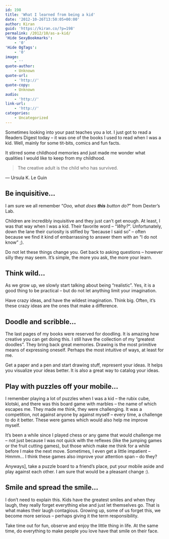 ```yaml
---
id: 198
title: 'What I learned from being a kid'
date: '2012-10-26T13:50:05+00:00'
author: Kiran
guid: 'https://kiran.co/?p=198'
permalink: /2012/10/as-a-kid/
'Hide SexyBookmarks':
    - '0'
'Hide OgTags':
    - '0'
image:
    - ''
quote-author:
    - Unknown
quote-url:
    - 'http://'
quote-copy:
    - Unknown
audio:
    - 'http://'
link-url:
    - 'http://'
categories:
    - Uncategorized
---
```


Sometimes looking into your past teaches you a lot. I just got to read a Readers Digest today – it was one of the books I used to read when I was a kid. Well, mainly for some tit-bits, comics and fun facts.

It stirred some childhood memories and just made me wonder what qualities I would like to keep from my childhood.

> The creative adult is the child who has survived.

― Ursula K. Le Guin

## Be inquisitive…

I am sure we all remember “*Ooo, what does **this** button do?*” from Dexter’s Lab.

Children are incredibly inquisitive and they just can’t get enough. At least, I was that way when I was a kid. Their favorite word – “*Why?*“. Unfortunately, down the lane their curiosity is stifled by “because I said so” – often because we find it kind of embarrassing to answer them with an “I do not know” ;).

Do not let these things change you. Get back to asking questions – however silly they may seem. It’s simple, the more you ask, the more your learn.

## Think wild…

As we grow up, we slowly start talking about being “realistic”. Yes, it is a good thing to be practical – but do not let anything limit your imagination.

Have crazy ideas, and have the wildest imagination. Think big. Often, it’s these crazy ideas are the ones that make a difference.

## Doodle and scribble…

The last pages of my books were reserved for doodling. It is amazing how creative you can get doing this. I still have the collection of my “greatest doodles”. They bring back great memories. Drawing is the most primitive means of expressing oneself. Perhaps the most intuitive of ways, at least for me.

Get a paper and a pen and start drawing stuff, represent your ideas. It helps you visualize your ideas better. It is also a great way to catalog your ideas.

## Play with puzzles off your mobile…

I remember playing a lot of puzzles when I was a kid – the rubix cube, klotski, and there was this board game with marbles – the name of which escapes me. They made me think, they were challenging. It was a competition, not against anyone by against myself – every time, a challenge to do it better. These were games which would also help me improve myself.

It’s been a while since I played chess or any game that would challenge me – not just because I was not quick with the reflexes (like the jumping games or the fruit cutting games), but those which make me think for a while before I make the next move. Sometimes, I even get a little impatient – Hmmm… I think these games also improve your attention span – do they?

Anyways\], take a puzzle board to a friend’s place, put your mobile aside and play against each other. I am sure that would be a pleasant change :).

## Smile and spread the smile…

I don’t need to explain this. Kids have the greatest smiles and when they laugh, they really forget everything else and just let themselves go. That is what makes their laugh contagious. Growing up, some of us forget this, we become more serious – perhaps giving it the term responsibility.

Take time out for fun, observe and enjoy the little thing in life. At the same time, do everything to make people you love have that smile on their face.